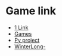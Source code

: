 # Game link
 * <a href="https://drive.google.com/file/d/1HCGbGbKrZ28wLmKyfWo9IRygTlJo_V_d/view?usp=sharing" target="_blank">1 Link</a>
 * <a href="https://drive.google.com/file/d/17N49t4VXlG7StTlMrIfjKt-d1KnU_ZSD/view?usp=sharing" target="_blank"> Games</a>
 * <a href="https://drive.google.com/drive/folders/1voqDThPbaZY2P-6XjZ12CcxaZhn5Hvrf?usp=sharing" target="_blank">Py project</a>
 * <a href="https://drive.google.com/drive/folders/1tQhLjkkOORf_0sGtqlvf628Nxo-O4XXI?usp=sharing" target="_blank">WinterLong-</a>

